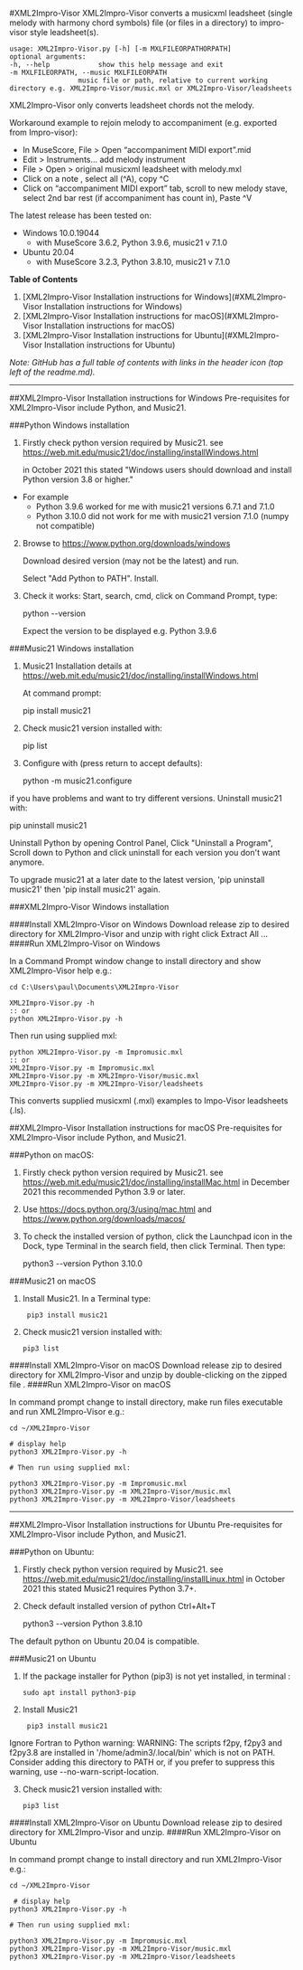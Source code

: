 #XML2Impro-Visor
XML2Impro-Visor converts a musicxml leadsheet (single melody with harmony chord symbols) 
file (or files in a directory) to impro-visor style leadsheet(s).

    usage: XML2Impro-Visor.py [-h] [-m MXLFILEORPATHORPATH]
    optional arguments:
    -h, --help            show this help message and exit
    -m MXLFILEORPATH, --music MXLFILEORPATH
                     music file or path, relative to current working directory e.g. XML2Impro-Visor/music.mxl or XML2Impro-Visor/leadsheets


XML2Impro-Visor only converts leadsheet chords not the melody. 

Workaround example to rejoin melody to accompaniment (e.g. exported from Impro-visor):
*   In MuseScore, File > Open “accompaniment MIDI export”.mid
*   Edit > Instruments… add melody instrument
*   File > Open > original musicxml leadsheet with melody.mxl
*   Click on a note , select all (^A), copy ^C
*   Click on “accompaniment MIDI export” tab, scroll to new melody stave, select 2nd bar rest (if accompaniment has count in), Paste ^V


The latest release has been tested on: 
* Windows 10.0.19044
  - with MuseScore 3.6.2, Python 3.9.6, music21 v 7.1.0 
* Ubuntu 20.04
  - with MuseScore 3.2.3, Python 3.8.10, music21 v 7.1.0

**Table of Contents**

1. [XML2Impro-Visor Installation instructions for Windows](#XML2Impro-Visor Installation instructions for Windows)
2. [XML2Impro-Visor Installation instructions for macOS](#XML2Impro-Visor Installation instructions for macOS)
3. [XML2Impro-Visor Installation instructions for Ubuntu](#XML2Impro-Visor Installation instructions for Ubuntu)



*Note: GitHub has a full table of contents with links in the header icon (top left of the readme.md).*

---

##XML2Impro-Visor Installation instructions for Windows
Pre-requisites for XML2Impro-Visor include Python, and Music21.

###Python Windows installation
 1. Firstly check python version required by Music21.
 see https://web.mit.edu/music21/doc/installing/installWindows.html

      in October 2021 this stated  "Windows users should download and install Python version 3.8 or higher."
* For example
  * Python 3.9.6 worked for me with music21 versions 6.7.1 and 7.1.0 
  * Python 3.10.0 did not work for me with music21 version 7.1.0 (numpy not compatible)

2. Browse to https://www.python.org/downloads/windows
    
    Download desired version (may not be the latest) and run.
    
    Select "Add Python to PATH". Install.


3. Check it works: Start, search, cmd, click on Command Prompt, type:
   
    python --version

    Expect the version to be displayed e.g. Python 3.9.6

###Music21 Windows installation
 
1. Music21 Installation details at https://web.mit.edu/music21/doc/installing/installWindows.html

    At command prompt:

    pip install music21

3. Check music21 version installed with:

   pip list

4. Configure with (press return to accept defaults):

   python -m music21.configure

if you have problems and want to try different versions. Uninstall music21 with:

   pip uninstall music21

Uninstall Python by opening Control Panel, Click "Uninstall a Program", Scroll down to Python and click uninstall for each version you don't want anymore.

To upgrade music21 at a later date to the latest version, 'pip uninstall music21' then 'pip install music21' again.

###XML2Impro-Visor Windows installation

####Install XML2Impro-Visor on Windows
 Download release zip to desired directory for XML2Impro-Visor and unzip with right click Extract All ...
####Run XML2Impro-Visor on Windows 

 In a Command Prompt window change to install directory and show XML2Impro-Visor help e.g.:

    cd C:\Users\paul\Documents\XML2Impro-Visor

    XML2Impro-Visor.py -h
    :: or
    python XML2Impro-Visor.py -h

Then run using supplied mxl:

    python XML2Impro-Visor.py -m Impromusic.mxl
    :: or
    XML2Impro-Visor.py -m Impromusic.mxl
    XML2Impro-Visor.py -m XML2Impro-Visor/music.mxl
    XML2Impro-Visor.py -m XML2Impro-Visor/leadsheets

 This converts supplied musicxml (.mxl) examples to Impo-Visor leadsheets (.ls).


##XML2Impro-Visor Installation instructions for macOS
Pre-requisites for XML2Impro-Visor include Python, and Music21.

###Python on macOS:
 1. Firstly check python version required by Music21.
see https://web.mit.edu/music21/doc/installing/installMac.html
in December 2021 this recommended Python 3.9 or later.

 2. Use https://docs.python.org/3/using/mac.html and https://www.python.org/downloads/macos/
 3. To check the installed version of python, click the Launchpad icon in the Dock, type Terminal in the search field, then click Terminal. Then type:
    

    python3 --version
    Python 3.10.0



###Music21 on macOS
 

1. Install Music21. In a Terminal type:


        pip3 install music21


2. Check music21 version installed with:

       pip3 list



####Install XML2Impro-Visor on macOS
 Download release zip to desired directory for XML2Impro-Visor and unzip by double-clicking on the zipped file .
####Run XML2Impro-Visor on macOS

 In command prompt change to install directory, make run files executable and run XML2Impro-Visor e.g.:

 ```  
 cd ~/XML2Impro-Visor
 
 # display help    
 python3 XML2Impro-Visor.py -h
 
 # Then run using supplied mxl:
 
 python3 XML2Impro-Visor.py -m Impromusic.mxl
 python3 XML2Impro-Visor.py -m XML2Impro-Visor/music.mxl
 python3 XML2Impro-Visor.py -m XML2Impro-Visor/leadsheets
 
```
---

##XML2Impro-Visor Installation instructions for Ubuntu
Pre-requisites for XML2Impro-Visor include Python, and Music21.

###Python on Ubuntu:
 1. Firstly check python version required by Music21.
see https://web.mit.edu/music21/doc/installing/installLinux.html
in October 2021 this stated Music21 requires Python 3.7+.

 2. Check default installed version of python Ctrl+Alt+T
    

    python3 --version
    Python 3.8.10

The default python on Ubuntu 20.04 is compatible.


###Music21 on Ubuntu
 
1. If the package installer for Python (pip3) is not yet installed, in terminal :

       sudo apt install python3-pip


2. Install Music21


        pip3 install music21

Ignore Fortran to Python warning:  WARNING: The scripts f2py, f2py3 and f2py3.8 are installed in 
    '/home/admin3/.local/bin' which is not on PATH.
  Consider adding this directory to PATH or, if you prefer to suppress this warning, 
  use --no-warn-script-location.



3. Check music21 version installed with:

       pip3 list



####Install XML2Impro-Visor on Ubuntu
 Download release zip to desired directory for XML2Impro-Visor and unzip.
####Run XML2Impro-Visor on Ubuntu

 In command prompt change to install directory and run XML2Impro-Visor e.g.:

 ```  
 cd ~/XML2Impro-Visor     

  # display help    
 python3 XML2Impro-Visor.py -h
 
# Then run using supplied mxl:
 
 python3 XML2Impro-Visor.py -m Impromusic.mxl
 python3 XML2Impro-Visor.py -m XML2Impro-Visor/music.mxl
 python3 XML2Impro-Visor.py -m XML2Impro-Visor/leadsheets
 
